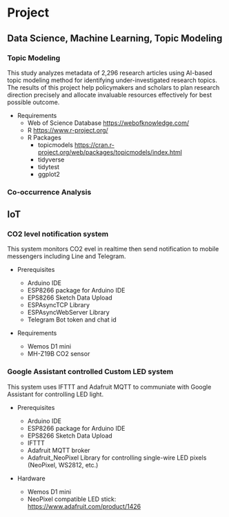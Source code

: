 # Project

## Data Science, Machine Learning, Topic Modeling

### Topic Modeling

This study analyzes metadata of 2,296 research articles using AI-based topic modeling method for identifying under-investigated research topics. The results of this project help policymakers and scholars to plan research direction precisely and allocate invaluable resources effectively for best possible outcome.

+ Requirements
   + Web of Science Database https://webofknowledge.com/
   + R https://www.r-project.org/
   + R Packages
      + topicmodels https://cran.r-project.org/web/packages/topicmodels/index.html
      + tidyverse
      + tidytest
      + ggplot2


### Co-occurrence Analysis

## IoT 

### CO2 level notification system

   This system monitors CO2 evel in realtime then send notification to mobile messengers including Line and Telegram.

   + Prerequisites

     - Arduino IDE
     - ESP8266 package for Arduino IDE
     - EPS8266 Sketch Data Upload
     - ESPAsyncTCP Library
     - ESPAsyncWebServer Library
     - Telegram Bot token and chat id

   + Requirements

      - Wemos D1 mini
      - MH-Z19B CO2 sensor

### Google Assistant controlled Custom LED system

   This system uses IFTTT and Adafruit MQTT to communiate with Google Assistant for controlling LED light.
   
   + Prerequisites

     - Arduino IDE
     - ESP8266 package for Arduino IDE
     - EPS8266 Sketch Data Upload
     - IFTTT
     - Adafruit MQTT broker
     - Adafruit_NeoPixel Library for controlling single-wire LED pixels (NeoPixel, WS2812, etc.)

   + Hardware
     - Wemos D1 mini
     - NeoPixel compatible LED stick: https://www.adafruit.com/product/1426
